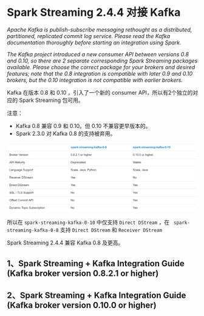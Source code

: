 # Spark Streaming 2.4.4 对接 Kafka


*Apache Kafka is publish-subscribe messaging rethought as a distributed, partitioned, replicated commit log service. Please read the Kafka documentation thoroughly before starting an integration using Spark.*

*The Kafka project introduced a new consumer API between versions 0.8 and 0.10, so there are 2 separate corresponding Spark Streaming packages available. Please choose the correct package for your brokers and desired features; note that the 0.8 integration is compatible with later 0.9 and 0.10 brokers, but the 0.10 integration is not compatible with earlier brokers.*

Kafka 在版本 0.8 和 0.10 ，引入了一个新的 consumer API，所以有2个独立的对应的 Spark Streaming 包可用。

注意：

- Kafka 0.8 兼容 0.9 和 0.10。但 0.10 不兼容更早版本的。
- Spark 2.3.0 对 Kafka 0.8 的支持被弃用。

![sparkkafka01](./image/sparkkafka01.png)

所以在 `spark-streaming-kafka-0-10` 中仅支持 `Direct DStream` ，在 `	spark-streaming-kafka-0-8` 支持 `Direct DStream` 和 `Receiver DStream`

Spark Streaming 2.4.4 兼容 Kafka 0.8 及更高。

## 1、Spark Streaming + Kafka Integration Guide (Kafka broker version 0.8.2.1 or higher)


## 2、Spark Streaming + Kafka Integration Guide (Kafka broker version 0.10.0 or higher)
